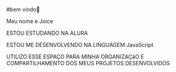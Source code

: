 #bem vindo👋

Meu nome e Joice

ESTOU ESTUDANDO NA ALURA

ESTOU ME DESENVOLVENDO NA LINGUAGEM JavaScript

UTILIZO ESSE ESPAÇO PARA MINHA ORGANIZAÇãO E COMPARTILHAMENTO DOS MEUS PROJETOS DESENVOLVIDOS

